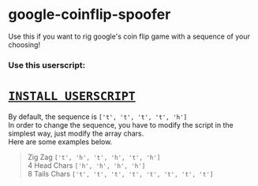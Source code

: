 # google-coinflip-spoofer
Use this if you want to rig google's coin flip game with a sequence of your choosing!

### Use this userscript:
# **[`INSTALL USERSCRIPT`](https://raw.githubusercontent.com/xNasuni/google-coin-flip-spoofer/main/script.user.js)**

By default, the sequence is `['t', 't', 't', 't', 'h']`<br>
In order to  change the sequence, you have to modify the script in the simplest way, just modify the array chars.<br>
Here are some examples below.

> Zig Zag `['t', 'h', 't', 'h', 't', 'h']`<br>
> 4 Head Chars `['h', 'h', 'h', 'h']`<br>
> 8 Tails Chars `['t', 't', 't', 't', 't', 't', 't', 't']`
